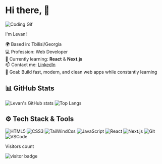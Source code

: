 # Hi there, 👋

![Coding Gif](https://user-images.githubusercontent.com/74038190/225813708-98b745f2-7d22-48cf-9150-083f1b00d6c9.gif)

I'm Levan! 

🌍 Based in: Tbilisi/Georgia  
💻 Profession: Web Developer  
🚀 Currently learning: **React** & **Next.js**  
📫 Contact me: [LinkedIn](https://www.linkedin.com/in/levan-mgebrishvili-72835783/)  
🎯 Goal: Build fast, modern, and clean web apps while constantly learning


## 📊 GitHub Stats

![Levan's GitHub stats](https://github-readme-stats.vercel.app/api?username=levani0318&show_icons=true&theme=tokyonight)
![Top Langs](https://github-readme-stats.vercel.app/api/top-langs/?username=levani0318&layout=compact&theme=tokyonight)



## ⚙️ Tech Stack & Tools

![HTML5](https://img.shields.io/badge/HTML5-E34F26?logo=html5&logoColor=fff&style=for-the-badge)
![CSS3](https://img.shields.io/badge/CSS3-1572B6?logo=css3&logoColor=fff&style=for-the-badge)
![TailWindCss](https://img.shields.io/badge/Tailwind%20CSS-06B6D4?style=for-the-badge&logo=tailwind-css&logoColor=white)
![JavaScript](https://img.shields.io/badge/JavaScript-F7DF1E?logo=javascript&logoColor=000&style=for-the-badge)
![React](https://img.shields.io/badge/React-20232A?logo=react&logoColor=61DAFB&style=for-the-badge)
![Next.js](https://img.shields.io/badge/Next.js-000000?logo=nextdotjs&logoColor=fff&style=for-the-badge)
![Git](https://img.shields.io/badge/Git-F05032?logo=git&logoColor=fff&style=for-the-badge)
![VSCode](https://img.shields.io/badge/VS%20Code-007ACC?logo=visualstudiocode&logoColor=fff&style=for-the-badge)

Visitors count
<p align="left">
  <img src="https://count.getloli.com/get/@levani0318?theme=moebooru" alt="visitor badge"/>
</p>


<!--
**levani0318/levani0318** is a ✨ _special_ ✨ repository because its `README.md` (this file) appears on your GitHub profile.

Here are some ideas to get you started:

- 🔭 I’m currently working on ...
- 🌱 I’m currently learning ...
- 👯 I’m looking to collaborate on ...
- 🤔 I’m looking for help with ...
- 💬 Ask me about ...
- 📫 How to reach me: ...
- 😄 Pronouns: ...
- ⚡ Fun fact: ...
-->
